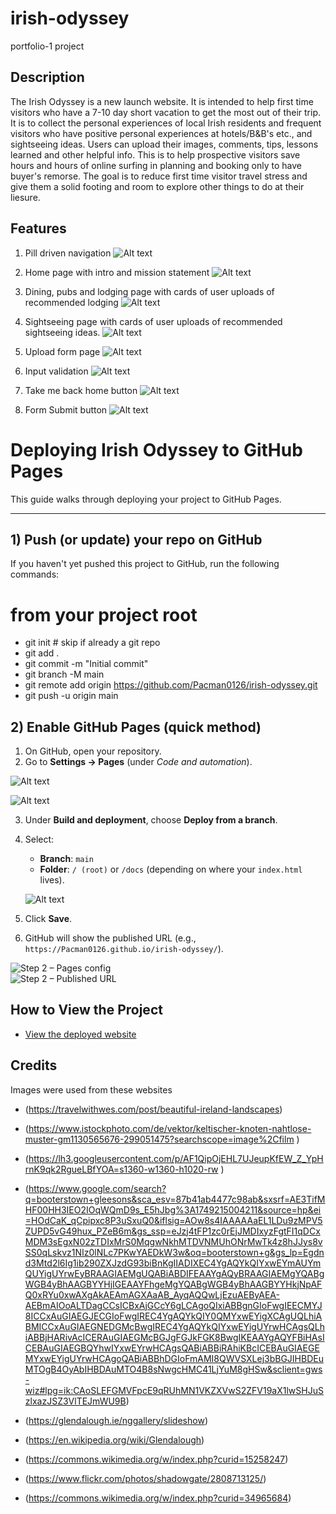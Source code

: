 # irish-odyssey
portfolio-1 project

## Description
The Irish Odyssey is a new launch website. It is intended to help first time visitors who have a 7-10 day short vacation to get the most out of their trip. It is to collect the personal experiences of local Irish residents and frequent visitors who have positive personal experiences at hotels/B&B's etc., and sightseeing ideas. Users can upload their images, comments, tips, lessons learned and other helpful info. This is to help prospective visitors save hours and hours of online surfing in planning and booking only to have buyer's remorse. The goal is to reduce first time visitor travel stress and give them a solid footing and room to explore other things to do at their liesure.

## Features
1. Pill driven navigation
![Alt text](assets/images/readme-screenshots/Navbar.png "Navbar and header")
2. Home page with intro and mission statement
![Alt text](assets/images/readme-screenshots/home-page.png "Home page with mission statement")
3. Dining, pubs and lodging page with cards of user uploads of recommended lodging
![Alt text](assets/images/readme-screenshots/dining-pubs-lodging.png "Dining/Pubs/Lodging page")
4. Sightseeing page with cards of user uploads of recommended sightseeing ideas.
![Alt text](assets/images/readme-screenshots/sightseeing-page.png "Sightseeing page")

5. Upload form page
![Alt text](assets/images/readme-screenshots/submit-your-picks-page.png "Submit your picks page")

6. Input validation
![Alt text](assets/images/readme-screenshots/input-validation.png "Input validation")

7. Take me back home button
![Alt text](assets/images/readme-screenshots/take-me-home-button.png "Take me home button")

8. Form Submit button
![Alt text](assets/images/readme-screenshots/submit-button.png "Form Submit button")



# Deploying Irish Odyssey to GitHub Pages

This guide walks through deploying your project to GitHub Pages.

---

## 1) Push (or update) your repo on GitHub

If you haven't yet pushed this project to GitHub, run the following commands:

<!-- ```bash -->
# from your project root
- git init                      # skip if already a git repo
- git add .
- git commit -m "Initial commit"
- git branch -M main
- git remote add origin https://github.com/Pacman0126/irish-odyssey.git
- git push -u origin main

## 2) Enable GitHub Pages (quick method)

1. On GitHub, open your repository.  
2. Go to **Settings → Pages** (under *Code and automation*).

![Alt text](assets/images/readme-screenshots/go-to-settings.jpg "GitHub settings button")

![Alt text](assets/images/readme-screenshots/go-to-pages.jpg "GitHub pages button") 

3. Under **Build and deployment**, choose **Deploy from a branch**.  
4. Select:  
   - **Branch**: `main`  
   - **Folder**: `/ (root)` or `/docs` (depending on where your `index.html` lives).
   
   ![Alt text](assets/images/readme-screenshots/build-and-deploy.jpg "GitHub pages button") 

5. Click **Save**.  
6. GitHub will show the published URL (e.g., `https://Pacman0126.github.io/irish-odyssey/`).



![Step 2 – Pages config](assets/images/readme/step2-pages-config.jpg)  
![Step 2 – Published URL](assets/images/readme/step2-url.jpg)


## How to View the Project
- [View the deployed website](https://pacman0126.github.io/irish-odyssey/index.html)

## Credits

Images were used from these websites

- (https://travelwithwes.com/post/beautiful-ireland-landscapes)
- (https://www.istockphoto.com/de/vektor/keltischer-knoten-nahtlose-muster-gm1130565676-299051475?searchscope=image%2Cfilm
)
- (https://lh3.googleusercontent.com/p/AF1QipOjEHL7UJeupKfEW_Z_YpHrnK9qk2RgueLBfYOA=s1360-w1360-h1020-rw
)
- (https://www.google.com/search?q=booterstown+gleesons&sca_esv=87b41ab4477c98ab&sxsrf=AE3TifMHF00HH3IEO2IOqWQmD9s_E5hJbg%3A1749215004211&source=hp&ei=HOdCaK_qCpipxc8P3uSxuQ0&iflsig=AOw8s4IAAAAAaEL1LDu9zMPV5ZUPD5vG49hux_PZeB6m&gs_ssp=eJzj4tFP1zc0rEjJMDIxyzFgtFI1qDCxMDM3sEgxN02zTDIxMrS0MqgwNkhMTDVNMUhONrMwTk4z8hJJys8vSS0qLskvz1NIz0lNLc7PKwYAEDkW3w&oq=booterstown+g&gs_lp=Egdnd3Mtd2l6Ig1ib290ZXJzdG93biBnKgIIADIXEC4YgAQYkQIYxwEYmAUYmQUYigUYrwEyBRAAGIAEMgUQABiABDIFEAAYgAQyBRAAGIAEMgYQABgWGB4yBhAAGBYYHjIGEAAYFhgeMgYQABgWGB4yBhAAGBYYHkjNpAFQ0xRYu0xwAXgAkAEAmAGXAaAB_AyqAQQwLjEzuAEByAEA-AEBmAIOoALTDagCCsICBxAjGCcY6gLCAgoQIxiABBgnGIoFwgIEECMYJ8ICCxAuGIAEGJECGIoFwgIREC4YgAQYkQIY0QMYxwEYigXCAgUQLhiABMICCxAuGIAEGNEDGMcBwgIREC4YgAQYkQIYxwEYigUYrwHCAgsQLhiABBjHARivAcICERAuGIAEGMcBGJgFGJkFGK8BwgIKEAAYgAQYFBiHAsICEBAuGIAEGBQYhwIYxwEYrwHCAgsQABiABBiRAhiKBcICEBAuGIAEGEMYxwEYigUYrwHCAgoQABiABBhDGIoFmAMI8QWVSXLej3bBGJIHBDEuMTOgB4OyAbIHBDAuMTO4B8sNwgcHMC41LjYuM8gHSw&sclient=gws-wiz#lpg=ik:CAoSLEFGMVFpcE9qRUhMN1VKZXVwS2ZFV19aX1lwSHJuSzlxazJSZ3VlTEJmWU9B)

- (https://glendalough.ie/nggallery/slideshow)
- (https://en.wikipedia.org/wiki/Glendalough)
- (https://commons.wikimedia.org/w/index.php?curid=15258247)
- (https://www.flickr.com/photos/shadowgate/2808713125/)
- (https://commons.wikimedia.org/w/index.php?curid=34965684)

